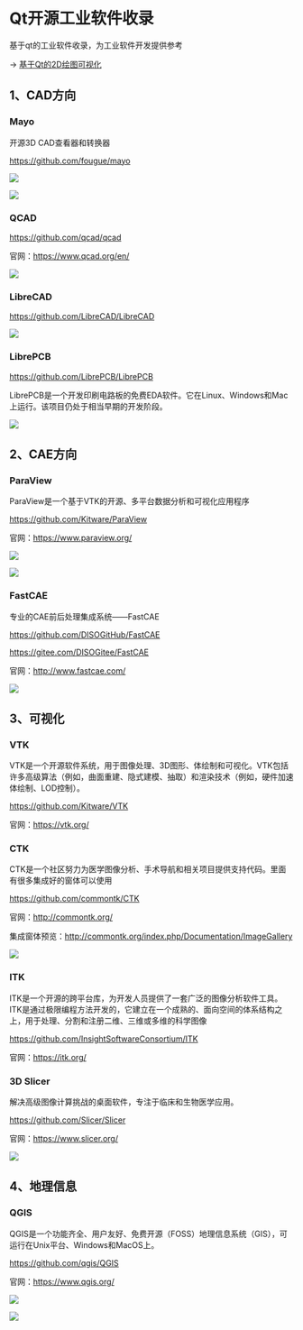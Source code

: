 # Qt开源工业软件收录
基于qt的工业软件收录，为工业软件开发提供参考

-> [基于Qt的2D绘图可视化](./visualization2D.md)

## 1、CAD方向

### Mayo

开源3D CAD查看器和转换器

https://github.com/fougue/mayo

![](./screenshot/mayo.gif)

![](./screenshot/mayo2.png)

###  QCAD

https://github.com/qcad/qcad

官网：https://www.qcad.org/en/

![](./screenshot/qcad3_windows.png)



###  LibreCAD

https://github.com/LibreCAD/LibreCAD

![](./screenshot/librecad_screenshot_2.1.3.png)



###  LibrePCB

https://github.com/LibrePCB/LibrePCB

LibrePCB是一个开发印刷电路板的免费EDA软件。它在Linux、Windows和Mac上运行。该项目仍处于相当早期的开发阶段。

![](./screenshot/LibrePCB.png)

## 2、CAE方向

### ParaView

ParaView是一个基于VTK的开源、多平台数据分析和可视化应用程序

https://github.com/Kitware/ParaView

官网：https://www.paraview.org/

![](./screenshot/paraView.png)

![](./screenshot/paraView2.png)

### FastCAE

专业的CAE前后处理集成系统——FastCAE

https://github.com/DISOGitHub/FastCAE

https://gitee.com/DISOGitee/FastCAE

官网：http://www.fastcae.com/

![](./screenshot/fastcae.png)

## 3、可视化

### VTK

VTK是一个开源软件系统，用于图像处理、3D图形、体绘制和可视化。VTK包括许多高级算法（例如，曲面重建、隐式建模、抽取）和渲染技术（例如，硬件加速体绘制、LOD控制）。

https://github.com/Kitware/VTK

官网：https://vtk.org/

### CTK

CTK是一个社区努力为医学图像分析、手术导航和相关项目提供支持代码。里面有很多集成好的窗体可以使用

https://github.com/commontk/CTK

官网：http://commontk.org/

集成窗体预览：http://commontk.org/index.php/Documentation/ImageGallery

![](./screenshot/ctk.png)

### ITK

ITK是一个开源的跨平台库，为开发人员提供了一套广泛的图像分析软件工具。ITK是通过极限编程方法开发的，它建立在一个成熟的、面向空间的体系结构之上，用于处理、分割和注册二维、三维或多维的科学图像

https://github.com/InsightSoftwareConsortium/ITK

官网：https://itk.org/

### 3D Slicer

解决高级图像计算挑战的桌面软件，专注于临床和生物医学应用。

https://github.com/Slicer/Slicer

官网：https://www.slicer.org/

![](./screenshot/3DSlicerSegmentEditor.png)

## 4、地理信息

### QGIS

QGIS是一个功能齐全、用户友好、免费开源（FOSS）地理信息系统（GIS），可运行在Unix平台、Windows和MacOS上。

https://github.com/qgis/QGIS

官网：https://www.qgis.org/

![](./screenshot/qgis.png)

![](./screenshot/qgis2.png)
